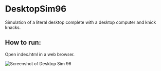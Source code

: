 # DesktopSim96
 Simulation of a literal desktop complete with a desktop computer and knick knacks.

## How to run:
Open index.html in a web browser.

![Screenshot of Desktop Sim 96](https://imgur.com/irIye7U)
